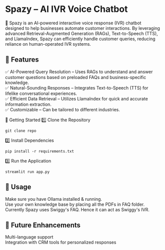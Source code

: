# Spazy – AI IVR Voice Chatbot
🚀 Spazy is an AI-powered interactive voice response (IVR) chatbot designed to help businesses automate customer interactions. By leveraging advanced Retrieval-Augmented Generation (RAGs), Text-to-Speech (TTS), and LlamaIndex, Spazy can efficiently handle customer queries, reducing reliance on human-operated IVR systems.


## 🌟 Features
✅ AI-Powered Query Resolution – Uses RAGs to understand and answer customer questions based on preloaded FAQs and business-specific knowledge.  
✅ Natural-Sounding Responses – Integrates Text-to-Speech (TTS) for lifelike conversational experiences.  
✅ Efficient Data Retrieval – Utilizes LlamaIndex for quick and accurate information extraction.  
✅ Customizable – Can be tailored to different industries.  

🚀 Getting Started
1️⃣ Clone the Repository
```
git clone repo
```
2️⃣ Install Dependencies
```
pip install -r requirements.txt
```
3️⃣ Run the Application
```
streamlit run app.py
```

## 📌 Usage
Make sure you have Ollama installed & running.  
Use your own knowledge base by placing all the PDFs in FAQ folder.  
Currently Spazy uses Swiggy's FAQ. Hence it can act as Swiggy's IVR.  

## 🎯 Future Enhancements
Multi-language support  
Integration with CRM tools for personalized responses  
